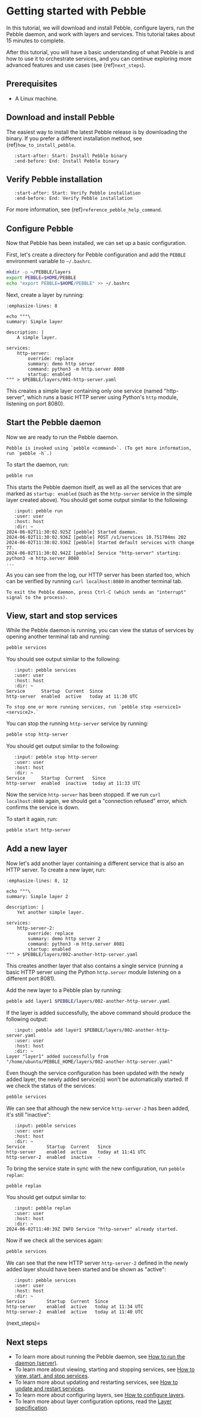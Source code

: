 # Getting started with Pebble

In this tutorial, we will download and install Pebble, configure layers, run the Pebble daemon, and work with layers and services. This tutorial takes about 15 minutes to complete.

After this tutorial, you will have a basic understanding of what Pebble is and how to use it to orchestrate services, and you can continue exploring more advanced features and use cases (see {ref}`next_steps`).

## Prerequisites

- A Linux machine.

## Download and install Pebble

The easiest way to install the latest Pebble release is by downloading the binary. If you prefer a different installation method, see {ref}`how_to_install_pebble`.

```{include} /reuse/common-blocks.md
   :start-after: Start: Install Pebble binary
   :end-before: End: Install Pebble binary
```

## Verify Pebble installation

```{include} /reuse/common-blocks.md
   :start-after: Start: Verify Pebble installation
   :end-before: End: Verify Pebble installation
```

For more information, see {ref}`reference_pebble_help_command`.

## Configure Pebble

Now that Pebble has been installed, we can set up a basic configuration.

First, let's create a directory for Pebble configuration and add the `PEBBLE` environment variable to `~/.bashrc`. 

```bash
mkdir -p ~/PEBBLE/layers
export PEBBLE=$HOME/PEBBLE
echo "export PEBBLE=$HOME/PEBBLE" >> ~/.bashrc
```

Next, create a layer by running:

```{code-block} bash
:emphasize-lines: 8

echo """\
summary: Simple layer

description: |
    A simple layer.

services:
    http-server:
        override: replace
        summary: demo http server
        command: python3 -m http.server 8080
        startup: enabled
""" > $PEBBLE/layers/001-http-server.yaml
```

This creates a simple layer containing only one service (named "http-server", which runs a basic HTTP server using Python's `http` module, listening on port 8080).

## Start the Pebble daemon

Now we are ready to run the Pebble daemon.

```{note}
Pebble is invoked using `pebble <command>`. (To get more information, run `pebble -h`.)
```

To start the daemon, run:

```bash
pebble run
```

This starts the Pebble daemon itself, as well as all the services that are marked as `startup: enabled` (such as the `http-server` service in the simple layer created above). You should get some output similar to the following:

```{terminal}
   :input: pebble run
   :user: user
   :host: host
   :dir: ~
2024-06-02T11:30:02.925Z [pebble] Started daemon.
2024-06-02T11:30:02.936Z [pebble] POST /v1/services 10.751704ms 202
2024-06-02T11:30:02.936Z [pebble] Started default services with change 77.
2024-06-02T11:30:02.942Z [pebble] Service "http-server" starting: python3 -m http.server 8080
...
```

As you can see from the log, our HTTP server has been started too, which can be verified by running `curl localhost:8080` in another terminal tab.

```{note}
To exit the Pebble daemon, press Ctrl-C (which sends an "interrupt" signal to the process).
```

## View, start and stop services

While the Pebble daemon is running, you can view the status of services by opening another terminal tab and running:

```bash
pebble services
```

You should see output similar to the following:

```{terminal}
   :input: pebble services
   :user: user
   :host: host
   :dir: ~
Service      Startup  Current  Since
http-server  enabled  active   today at 11:30 UTC
```

```{tip}
To stop one or more running services, run `pebble stop <service1> <service2>.`
```

You can stop the running `http-server` service by running:

```bash
pebble stop http-server
```

You should get output similar to the following:

```{terminal}
   :input: pebble stop http-server
   :user: user
   :host: host
   :dir: ~
Service      Startup  Current   Since
http-server  enabled  inactive  today at 11:33 UTC
```

Now the service `http-server` has been stopped. If we run `curl localhost:8080` again, we should get a "connection refused" error, which confirms the service is down.

To start it again, run:

```bash
pebble start http-server
```

## Add a new layer

Now let's add another layer containing a different service that is also an HTTP server. To create a new layer, run:

```{code-block} bash
:emphasize-lines: 8, 12

echo """\
summary: Simple layer 2

description: |
    Yet another simple layer.

services:
    http-server-2:
        override: replace
        summary: demo http server 2
        command: python3 -m http.server 8081
        startup: enabled
""" > $PEBBLE/layers/002-another-http-server.yaml
```

This creates another layer that also contains a single service (running a basic
HTTP server using the Python `http.server` module listening on a different port 8081).

Add the new layer to a Pebble plan by running:

```bash
pebble add layer1 $PEBBLE/layers/002-another-http-server.yaml
```

If the layer is added successfully, the above command should produce the following output:

```{terminal}
   :input: pebble add layer1 $PEBBLE/layers/002-another-http-server.yaml
   :user: user
   :host: host
   :dir: ~
Layer "layer1" added successfully from "/home/ubuntu/PEBBLE_HOME/layers/002-another-http-server.yaml"
```

Even though the service configuration has been updated with the newly added layer, the newly added service(s) won't be automatically started. If we check the status of the services:

```bash
pebble services
```
We can see that although the new service `http-server-2` has been added, it's still "inactive":

```{terminal}
   :input: pebble services
   :user: user
   :host: host
   :dir: ~
Service        Startup  Current   Since
http-server    enabled  active    today at 11:41 UTC
http-server-2  enabled  inactive  -
```

To bring the service state in sync with the new configuration, run `pebble replan`:

```bash
pebble replan
```

You should get output similar to:

```{terminal}
   :input: pebble replan
   :user: user
   :host: host
   :dir: ~
2024-06-02T11:40:39Z INFO Service "http-server" already started.
```

Now if we check all the services again:

```bash
pebble services
```

We can see that the new HTTP server `http-server-2` defined in the newly added layer should have been started and be shown as "active":

```{terminal}
   :input: pebble services
   :user: user
   :host: host
   :dir: ~
Service        Startup  Current  Since
http-server    enabled  active   today at 11:34 UTC
http-server-2  enabled  active   today at 11:40 UTC
```

(next_steps)=
## Next steps

- To learn more about running the Pebble daemon, see [How to run the daemon (server)](../how-to/run-the-daemon.md).
- To learn more about viewing, starting and stopping services, see [How to view, start, and stop services](../how-to/view-start-stop-services.md).
- To learn more about updating and restarting services, see [How to update and restart services](../how-to/update-restart-services.md).
- To learn more about configuring layers, see [How to configure layers](../how-to/configure-layers.md).
- To learn more about layer configuration options, read the [Layer specification](../reference/layer-specification.md).
